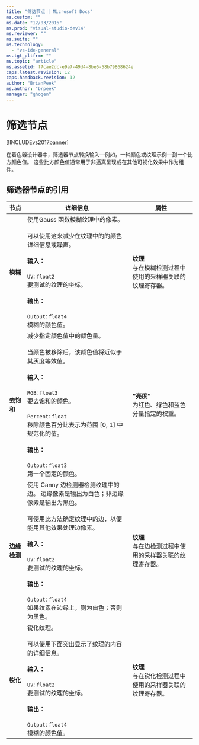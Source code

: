 ```yaml
---
title: "筛选节点 | Microsoft Docs"
ms.custom: ""
ms.date: "12/03/2016"
ms.prod: "visual-studio-dev14"
ms.reviewer: ""
ms.suite: ""
ms.technology: 
  - "vs-ide-general"
ms.tgt_pltfrm: ""
ms.topic: "article"
ms.assetid: f7cae2dc-e9a7-49d4-8be5-58b79868624e
caps.latest.revision: 12
caps.handback.revision: 12
author: "BrianPeek"
ms.author: "brpeek"
manager: "ghogen"
---
```

# 筛选节点
[!INCLUDE[vs2017banner](../code-quality/includes/vs2017banner.md)]

在着色器设计器中，筛选器节点转换输入—例如，一种颜色或纹理示例—到一个比方颜色值。  这些比方颜色值通常用于非逼真呈现或在其他可视化效果中作为组件。  
  
## 筛选器节点的引用  
  
|节点|详细信息|属性|  
|--------|----------|--------|  
|**模糊**|使用Gauss 函数模糊纹理中的像素。<br /><br /> 可以使用这来减少在纹理中的的颜色详细信息或噪声。<br /><br /> **输入：**<br /><br /> `UV`: `float2`<br /> 要测试的纹理的坐标。<br /><br /> **输出：**<br /><br /> `Output`: `float4`<br /> 模糊的颜色值。|**纹理**<br /> 与在模糊检测过程中使用的采样器关联的纹理寄存器。|  
|**去饱和**|减少指定颜色值中的颜色量。<br /><br /> 当颜色被移除后，该颜色值将近似于其灰度等效值。<br /><br /> **输入：**<br /><br /> `RGB`: `float3`<br /> 要去饱和的颜色。<br /><br /> `Percent`: `float`<br /> 移除颜色百分比表示为范围 \[0, 1\] 中规范化的值。<br /><br /> **输出：**<br /><br /> `Output`: `float3`<br /> 第一个固定的颜色。|**“亮度”**<br /> 为红色、绿色和蓝色分量指定的权重。|  
|**边缘检测**|使用 Canny 边检测器检测纹理中的边。  边缘像素是输出为白色；非边缘像素是输出为黑色。<br /><br /> 可使用此方法确定纹理中的边，以便能用其他效果处理边像素。<br /><br /> **输入：**<br /><br /> `UV`: `float2`<br /> 要测试的纹理的坐标。<br /><br /> **输出：**<br /><br /> `Output`: `float4`<br /> 如果纹素在边缘上，则为白色；否则为黑色。|**纹理**<br /> 与在边检测过程中使用的采样器关联的纹理寄存器。|  
|**锐化**|锐化纹理。<br /><br /> 可以使用下面突出显示了纹理的内容的详细信息。<br /><br /> **输入：**<br /><br /> `UV`: `float2`<br /> 要测试的纹理的坐标。<br /><br /> **输出：**<br /><br /> `Output`: `float4`<br /> 模糊的颜色值。|**纹理**<br /> 与在锐化检测过程中使用的采样器关联的纹理寄存器。|
